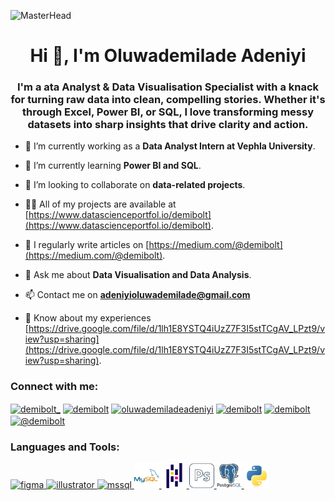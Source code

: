 ![MasterHead](https://media.licdn.com/dms/image/v2/D4D16AQH97hG224RhoQ/profile-displaybackgroundimage-shrink_350_1400/B4DZXZeeolHIAY-/0/1743110402326?e=1752105600&v=beta&t=Y2NLLK9Js-cfLXZlmPmAlRNKN8X69GL1Qw9LlqSHOpw)
<h1 align="center">Hi 👋, I'm Oluwademilade Adeniyi</h1>
<h3 align="center">I'm a ata Analyst & Data Visualisation Specialist with a knack for turning raw data into clean, compelling stories. Whether it's through Excel, Power BI, or SQL, I love transforming messy datasets into sharp insights that drive clarity and action.</h3>


- 🔭 I’m currently working as a **Data Analyst Intern at Vephla University**.

- 🌱 I’m currently learning **Power BI and SQL**.

- 👯 I’m looking to collaborate on **data-related projects**.

- 👨‍💻 All of my projects are available at [https://www.datascienceportfol.io/demibolt](https://www.datascienceportfol.io/demibolt).

- 📝 I regularly write articles on [https://medium.com/@demibolt](https://medium.com/@demibolt).

- 💬 Ask me about **Data Visualisation and Data Analysis**.

- 📫 Contact me on **adeniyioluwademilade@gmail.com**

- 📄 Know about my experiences [https://drive.google.com/file/d/1lh1E8YSTQ4iUzZ7F3I5stTCgAV_LPzt9/view?usp=sharing](https://drive.google.com/file/d/1lh1E8YSTQ4iUzZ7F3I5stTCgAV_LPzt9/view?usp=sharing).

<h3 align="left">Connect with me:</h3>
<p align="left">
<a href="https://twitter.com/demibolt_" target="blank"><img align="center" src="https://raw.githubusercontent.com/rahuldkjain/github-profile-readme-generator/master/src/images/icons/Social/twitter.svg" alt="demibolt_" height="30" width="40" /></a>
<a href="https://linkedin.com/in/demibolt" target="blank"><img align="center" src="https://raw.githubusercontent.com/rahuldkjain/github-profile-readme-generator/master/src/images/icons/Social/linked-in-alt.svg" alt="demibolt" height="30" width="40" /></a>
<a href="https://kaggle.com/oluwademiladeadeniyi" target="blank"><img align="center" src="https://raw.githubusercontent.com/rahuldkjain/github-profile-readme-generator/master/src/images/icons/Social/kaggle.svg" alt="oluwademiladeadeniyi" height="30" width="40" /></a>
<a href="https://instagram.com/demibolt" target="blank"><img align="center" src="https://raw.githubusercontent.com/rahuldkjain/github-profile-readme-generator/master/src/images/icons/Social/instagram.svg" alt="demibolt" height="30" width="40" /></a>
<a href="https://www.behance.net/demibolt" target="blank"><img align="center" src="https://raw.githubusercontent.com/rahuldkjain/github-profile-readme-generator/master/src/images/icons/Social/behance.svg" alt="demibolt" height="30" width="40" /></a>
<a href="https://medium.com/@demibolt" target="blank"><img align="center" src="https://raw.githubusercontent.com/rahuldkjain/github-profile-readme-generator/master/src/images/icons/Social/medium.svg" alt="@demibolt" height="30" width="40" /></a>
</p>

<h3 align="left">Languages and Tools:</h3>
<p align="left"> <a href="https://www.figma.com/" target="_blank" rel="noreferrer"> <img src="https://www.vectorlogo.zone/logos/figma/figma-icon.svg" alt="figma" width="40" height="40"/> </a> <a href="https://www.adobe.com/in/products/illustrator.html" target="_blank" rel="noreferrer"> <img src="https://www.vectorlogo.zone/logos/adobe_illustrator/adobe_illustrator-icon.svg" alt="illustrator" width="40" height="40"/> </a> <a href="https://www.microsoft.com/en-us/sql-server" target="_blank" rel="noreferrer"> <img src="https://www.svgrepo.com/show/303229/microsoft-sql-server-logo.svg" alt="mssql" width="40" height="40"/> </a> <a href="https://www.mysql.com/" target="_blank" rel="noreferrer"> <img src="https://raw.githubusercontent.com/devicons/devicon/master/icons/mysql/mysql-original-wordmark.svg" alt="mysql" width="40" height="40"/> </a> <a href="https://pandas.pydata.org/" target="_blank" rel="noreferrer"> <img src="https://raw.githubusercontent.com/devicons/devicon/2ae2a900d2f041da66e950e4d48052658d850630/icons/pandas/pandas-original.svg" alt="pandas" width="40" height="40"/> </a> <a href="https://www.photoshop.com/en" target="_blank" rel="noreferrer"> <img src="https://raw.githubusercontent.com/devicons/devicon/master/icons/photoshop/photoshop-line.svg" alt="photoshop" width="40" height="40"/> </a> <a href="https://www.postgresql.org" target="_blank" rel="noreferrer"> <img src="https://raw.githubusercontent.com/devicons/devicon/master/icons/postgresql/postgresql-original-wordmark.svg" alt="postgresql" width="40" height="40"/> </a> <a href="https://www.python.org" target="_blank" rel="noreferrer"> <img src="https://raw.githubusercontent.com/devicons/devicon/master/icons/python/python-original.svg" alt="python" width="40" height="40"/> </p>



